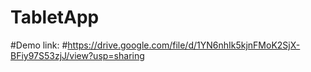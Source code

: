 # TabletApp

#Demo link:
#https://drive.google.com/file/d/1YN6nhIk5kjnFMoK2SjX-BFiy97S53zjJ/view?usp=sharing
